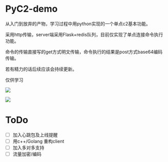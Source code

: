 # PyC2-demo

从入门到放弃的产物，学习过程中用python实现的一个单点c2基本功能。

采用http传输，server端采用Flask+redis队列，目前仅实现了单点连接命令执行功能。

命令的传输直接写的get方式明文传输，命令执行的结果是post方式base64编码传输。

若有精力的话后续应该会持续更新。

仅供学习

![](https://raw.githubusercontent.com/timwhitez/PyC2-demo/master/demo.PNG)

![](https://raw.githubusercontent.com/timwhitez/PyC2-demo/master/frame.PNG)

# ToDo

- [ ] 加入心跳包及上线提醒
- [ ] 用c++/Golang 重构client
- [ ] 加入多对多支持
- [ ] 流量加密/编码
